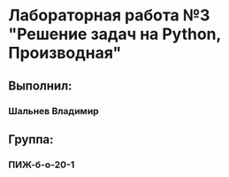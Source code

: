 # Лабораторная работа №3 "Решение задач на Python, Производная"

## Выполнил:
### Шальнев Владимир

## Группа:
### ПИЖ-б-о-20-1